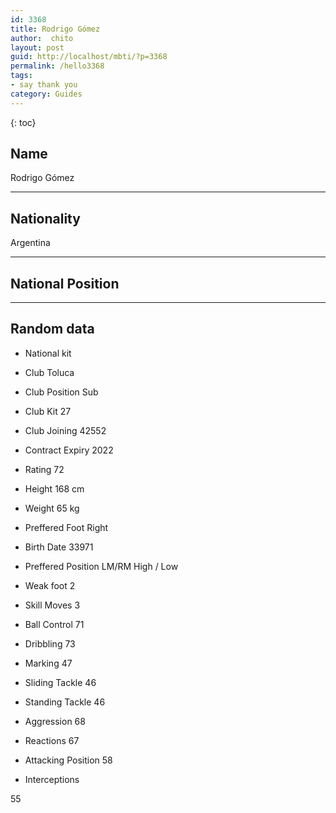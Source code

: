 ```yaml
---
id: 3368
title: Rodrigo Gómez
author:  chito 
layout: post
guid: http://localhost/mbti/?p=3368
permalink: /hello3368
tags:
- say thank you
category: Guides
---
```



{: toc}


## Name  
Rodrigo Gómez 

* * *

## Nationality  
Argentina 

* * *

## National Position 

* * *

## Random data 

  * National kit 
  * Club 
Toluca 

  * Club Position 
Sub 

  * Club Kit 
27 

  * Club Joining 
42552 

  * Contract Expiry 
2022 

  * Rating 
72 

  * Height 
168 cm 

  * Weight 
65 kg 

  * Preffered Foot 
Right 

  * Birth Date 
33971 

  * Preffered Position 
LM/RM High / Low 

  * Weak foot 
2 

  * Skill Moves 
3 

  * Ball Control 
71 

  * Dribbling 
73 

  * Marking 
47 

  * Sliding Tackle 
46 

  * Standing Tackle 
46 

  * Aggression 
68 

  * Reactions 
67 

  * Attacking Position 
58 

  * Interceptions 

55</ul>